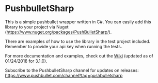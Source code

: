PushbulletSharp
===============

This is a simple pushbullet wrapper written in C#. You can easily add this library to your project via Nuget (https://www.nuget.org/packages/PushBulletSharp/).

There are examples of how to use the library in the test project included. Remember to provide your api key when running the tests.

For more documentation and examples, check out the [Wiki](https://github.com/adamyeager/PushbulletSharp/wiki) (updated as of 01/24/2018 for 3.1.0).

Subscribe to the PushbulletSharp channel for updates on releases: https://www.pushbullet.com/channel?tag=pushbulletsharp
